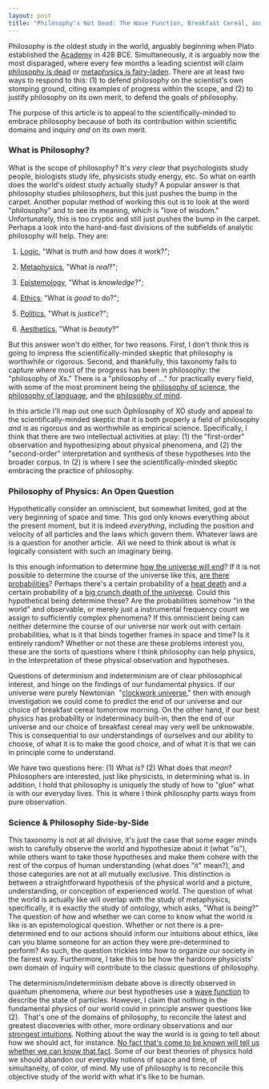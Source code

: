 ```yaml
---
layout: post
title: "Philosophy's Not Dead: The Wave Function, Breakfast Cereal, and Philosophy of X"
---
```


Philosophy is *the* oldest study in the world, arguably beginning when
Plato established the
[Academy](http://en.wikipedia.org/wiki/Platonic_Academy) in 428 BCE.
Simultaneously, it is arguably now the most disparaged, where every few
months a leading scientist will claim [philosophy is
dead](http://philosophynow.org/issues/82/Hawking_contra_Philosophy) or
[metaphysics is
fairy-laden](http://philosophynow.org/issues/62/The_God_Delusion_by_Richard_Dawkins).
There are at least two ways to respond to this: (1) to defend philosophy
on the scientist's own stomping ground, citing examples of progress
within the scope, and (2) to justify philosophy on its own merit, to
defend the goals of philosophy.

The purpose of this article is to appeal to the scientifically-minded to
embrace philosophy because of both its contribution within scientific
domains and inquiry *and* on its own merit.

### What is Philosophy?

What is the scope of philosophy? It's *very clear* that psychologists
study people, biologists study life, physicists study energy, etc. So
what on earth does the world's oldest study actually study? A popular
answer is that philosoph*y* studies philosoph*ers*, but this just pushes
the bump in the carpet. Another popular method of working this out is to
look at the word "philosophy" and to see its meaning, which is "love of
wisdom." Unfortunately, this is too cryptic and still just pushes the
bump in the carpet. Perhaps a look into the hard-and-fast divisions of
the subfields of analytic philosophy will help. They are:

1.  [Logic](http://en.wikipedia.org/wiki/Logic), "What is *truth*
and how does it work?";

2.  [Metaphysics](http://en.wikipedia.org/wiki/Metaphysics), "What
is *real*?";

3.  [Epistemology](http://en.wikipedia.org/wiki/Epistemology),
"What is *knowledge*?";

4.  [Ethics](http://en.wikipedia.org/wiki/Ethics), "What is *good*
to do?";

5.  [Politics](http://en.wikipedia.org/wiki/Politics), "What is
*justice*?";

6.  [Aesthetics](http://en.wikipedia.org/wiki/Aesthetics), "What
is *beauty*?"

But this answer won't do either, for two reasons. First, I don't think
this is going to impress the scientifically-minded skeptic that
philosophy is worthwhile or rigorous. Second, and thankfully, this
taxonomy fails to capture where most of the progress has been in
philosophy: the "philosophy of *X*s." There is a "philosophy of ..." for
practically every field, with some of the most prominent being the
[philosophy of
science](http://en.wikipedia.org/wiki/Philosophy_of_science), the
[philosophy of
language](http://en.wikipedia.org/wiki/Philosophy_of_language), and the
[philosophy of mind](http://en.wikipedia.org/wiki/Philosophy_of_mind).

In this article I'll map out one such Òphilosophy of XÓ study and appeal
to the scientifically-minded skeptic that it is both properly a field of
philosophy *and* is as rigorous and as worthwhile as empirical science.
Specifically, I think that there are two intellectual activities at
play: (1) the "first-order" observation and hypothesizing about physical
phenomena, and (2) the "second-order" interpretation and synthesis of
these hypotheses into the broader corpus. In (2) is where I see the
scientifically-minded skeptic embracing the practice of philosophy.

### Philosophy of Physics: An Open Question

Hypothetically consider an omniscient, but somewhat limited, god at the
very beginning of space and time. This god only knows everything about
the present moment, but it is indeed *everything*, including the
position and velocity of all particles and the laws which govern them.
Whatever laws are is a question for another article.  All we need to
think about is what is logically consistent with such an imaginary
being.

Is this enough information to determine [how the universe will
end](http://en.wikipedia.org/wiki/Ultimate_fate_of_the_universe#Theories_about_the_end_of_the_universe)?
If it is not possible to determine the course of the universe like this,
[are there
probabilities](http://en.wikipedia.org/wiki/Interpretations_of_quantum_mechanics#Challenges_to_interpretation)?
Perhaps there's a certain probability of a [heat
death](http://en.wikipedia.org/wiki/Heat_death_of_the_universe) and a
certain probability of a [big crunch death of the
universe](http://en.wikipedia.org/wiki/Big_Crunch). Could this
hypothetical being determine these? Are the probabilities somehow "in
the world" and observable, or merely just a instrumental frequency count
we assign to sufficiently complex phenomena? If this omniscient being
can neither determine the course of our universe nor work out with
certain probabilities, what is it that binds together frames in space
and time? Is it entirely random? Whether or not these are these problems
interest you, these are the sorts of questions where I think philosophy
can help physics, in the interpretation of these physical observation
and hypotheses.

Questions of determinism and indeterminism are of clear philosophical
interest, and hinge on the findings of our fundamental physics. If our
universe were purely Newtonian  "[clockwork
universe](http://en.wikipedia.org/wiki/Clockwork_universe)," then with
enough investigation we could come to predict the end of our universe
and our choice of breakfast cereal tomorrow morning. On the other hand,
if our best physics has probability or indeterminacy built-in, then the
end of our universe and our choice of breakfast cereal may very well be
unknowable. This is consequential to our understandings of ourselves and
our ability to choose, of what it is to make the good choice, and of
what it is that we can in principle come to understand.

We have two questions here: (1) What *is*? (2) What does that *mean*?
Philosophers are interested, just like physicists, in determining what
is. In addition, I hold that philosophy is uniquely the study of how to
"glue" what *is* with our everyday lives. This is where I think
philosophy parts ways from pure observation.

### Science & Philosophy Side-by-Side

This taxonomy is not at all divisive, it's just the case that some eager
minds wish to carefully observe the world and hypothesize about it (what
"is"), while others want to take those hypotheses and make them cohere
with the rest of the corpus of human understanding (what does "it"
mean?), and those categories are not at all mutually exclusive. This
distinction is between a straightforward hypothesis of the physical
world and a picture, understanding, or conception of experienced world.
The question of what the world is actually like will overlap with the
study of metaphysics, specifically, it is exactly the study of ontology,
which asks, "What is *being*?" The question of how and whether we can
come to know what the world is like is an epistemological question.
Whether or not there is a pre-determined end to our actions should
inform our intuitions about ethics, like can you blame someone for an
action they were pre-determined to perform? As such, the question
trickles into how to organize our society in the fairest way.
Furthermore, I take this to be how the hardcore physicists' own domain
of inquiry will contribute to the classic questions of philosophy.

The determinism/indeterminism debate above is directly observed in
quantum phenomena, where our best hypotheses use a [wave
function](http://en.wikipedia.org/wiki/Wave_function) to describe the
state of particles. However, I claim that nothing in the fundamental
physics of our world could in principle answer questions like (2). 
That's one of the domains of philosophy, to reconcile the latest and
greatest discoveries with other, more ordinary observations and our
[strongest
intuitions](http://appliedsentience.com/2014/03/18/how-reliable-are-our-intuitions-a-review-of-the-first-princeton-rutgers-undergraduate-philosophy-conference/).
Nothing about the way the world is is going to tell about how we should
act, for instance. [No fact that's come to be known will tell us whether
we can know that
fact](http://plato.stanford.edu/entries/reliabilism/#ProForEarProRel).
Some of our best theories of physics hold we should abandon our everyday
notions of space and time, of simultaneity, of color, of mind. My use of
philosophy is to reconcile this objective study of the world with what
it's like to be human.